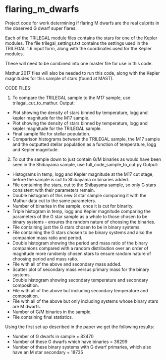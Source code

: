 # flaring_m_dwarfs
Project code for work determining if flaring M dwarfs are the real culprits in the observed G dwarf super flares.

Each of the TRILEGAL module files contains the stars for one of the Kepler modules. The file trilegal_settings.txt contains the settings used in the TRILEGAL 1.6 input form, along with the coordinates used for the Kepler modules.

These will need to be combined into one master file for use in this code. 

Mathur 2017 files will also be needed to run this code, along with the Kepler magnitudes for this sample of stars (found at MAST). 

CODE FILES: 
1) To compare the TRILEGAL sample to the M17 sample, use trilegal_cut_to_mathur. 
Output:
- Plot showing the density of stars binned by temperature, logg and kepler magnitude for the M17 sample.
- Plot showing the density of stars binned by temperature, logg and kepler magnitude for the TRILEGAL sample. 
- Final sample file for stellar population. 
- Comparison histograms between the TRILEGAL sample, the M17 sample and the outputted stellar population as a function of temperature, logg and Kepler magnitude. 

2) To cut the sample down to just contain G/M binaries as would have been seen in the Shibayama sample, use full_code_sample_to_cut.py 
Output: 
- Histograms in temp, logg and Kepler magnitude at the M17 cut stage, before the sample is cut to Shibayama or binaries added. 
- File containing the stars, cut to the Shibayama sample, so only G stars consistent with their parameters remain. 
- Double histogram of this new G star sample comparing it with the Mathur data cut to the same parameters. 
- Number of binaries in the sample, once it is cut for binarity. 
- Triple histogram in temp, logg and Kepler magnitude comparing the parameters of the G star sample as a whole to those chosen to be binary systems - ensures the random nature of choosing the binaries. 
- File containing just the G stars chosen to be in binary systems. 
- File containing the G stars chosen to be binary systems and also the companion mass ratio and period. 
- Double histogram showing the period and mass ratio of the binary companions compared with a random distribution over an order of magnitude more randomly chosen stars to ensure random nature of choosing period and mass ratio. 
- File with all of the above and secondary mass added. 
- Scatter plot of secondary mass versus primary mass for the binary systems. 
- Double histogram showing secondary temperature and secondary composition. 
- File with all of the above but including secondary temperature and composition.
- File with all of the above but only including systems whose binary stars are M dwarfs. 
- Number of G/M binaries in the sample. 
- File containing final statistics.

Using the first set up described in the paper we get the following results: 
- Number of G dwarfs in sample = 82470 
- Number of these G dwarfs which have binaries = 36299
- Number of these binary systems with G dwarf primaries, which also have an M star secondary = 18735
